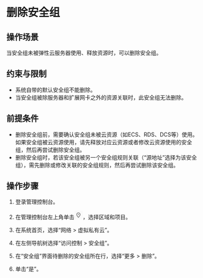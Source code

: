 # 删除安全组<a name="vpc_SecurityGroup_0008"></a>

## 操作场景<a name="sbac6979abea14c98b6270e0bf91ad991"></a>

当安全组未被弹性云服务器使用、释放资源时，可以删除安全组。

## 约束与限制<a name="section1180962917812"></a>

-   系统自带的默认安全组不能删除。
-   当安全组被除服务器和扩展网卡之外的资源关联时，此安全组无法删除。

## 前提条件<a name="section6217611133712"></a>

-   删除安全组前，需要确认安全组未被云资源（如ECS、RDS、DCS等）使用。如果安全组被云资源使用，请先释放对应云资源或者修改云资源使用的安全组，然后再尝试删除安全组。
-   删除安全组时，若该安全组被另一个安全组规则关联（“源地址”选择为该安全组），需先删除或修改关联的安全组规则，然后再尝试删除该安全组。

## 操作步骤<a name="s3e26d00f315747089f7e203da3b9d030"></a>

1.  登录管理控制台。

1.  在管理控制台左上角单击![](figures/icon-region.png)，选择区域和项目。
2.  在系统首页，选择“网络 \> 虚拟私有云”。
3.  在左侧导航树选择“访问控制 \> 安全组”。
4.  在“安全组”界面待删除的安全组所在行，选择“更多 \> 删除”。
5.  单击“是”。


